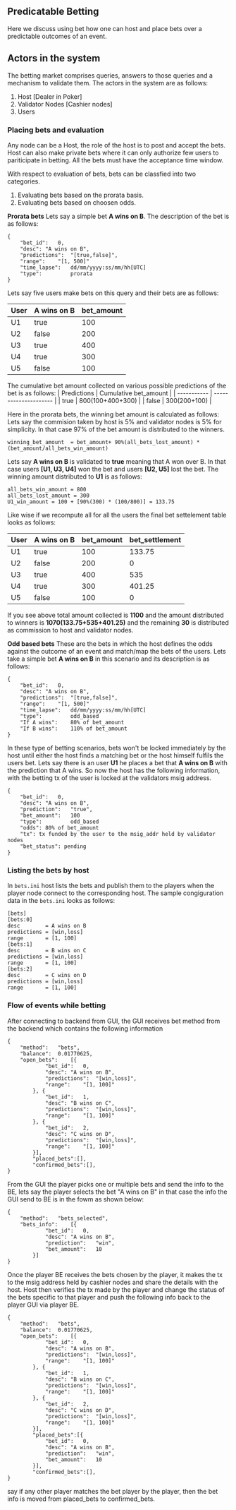 ## Predicatable Betting
Here we discuss using bet how one can host and place bets over a predictable outcomes of an event.

## Actors in the system
The betting market comprises queries, answers to those queries and a mechanism to validate them. The actors in the system are as follows:
1. Host [Dealer in Poker] 
2. Validator Nodes [Cashier nodes]
3. Users

### Placing bets and evaluation
Any node can be a Host, the role of the host is to post and accept the bets. Host can also make private bets where it can only authorize few users to pariticipate in betting. All the bets must have the acceptance time window. 

With respect to evaluation of bets, bets can be classfied into two categories.
1. Evaluating bets based on the prorata basis.
2. Evaluating bets based on choosen odds.

__Prorata bets__ 
Lets say a simple bet **A wins on B**. The description of the bet is as follows:
```
{
	"bet_id":	0,
	"desc":	"A wins on B",
	"predictions":	"[true,false]",
	"range":	"[1, 500]"
	"time_lapse":   dd/mm/yyyy:ss/mm/hh[UTC]
	"type":         prorata
}
```
Lets say five users make bets on this query and their bets are as follows:

| User        | A wins on B | bet_amount |
| ----------- | ----------- | ---------- |
| U1	      | true	    |  100	 | 	
| U2	      | false	    |  200	 |
| U3	      | true	    |  400	 |
| U4	      | true	    |  300	 |
| U5	      | false	    |  100	 |

The cumulative bet amount collected on various possible predictions of the bet is as follows:
| Predictions | Cumulative bet_amount |
| ----------- | --------------------- |
| true	      | 800(100+400+300)      |
| false	      | 300(200+100)  	      |

Here in the prorata bets, the winning bet amount is calculated as follows:
Lets say the commision taken by host is 5% and validator nodes is 5% for simplicity. In that case 97% of the bet amount is distributed to the winners.
```
winning_bet_amount  = bet_amount+ 90%(all_bets_lost_amount) * (bet_amount/all_bets_win_amount)
```
Lets say **A wins on B** is validated to **true** meaning that A won over B. In that case users **[U1, U3, U4]** won the bet and users **[U2, U5]** lost the bet. The winning amount distributed to **U1** is as follows:

```
all_bets_win_amount = 800
all_bets_lost_amount = 300
U1_win_amount = 100 + [90%(300) * (100/800)] = 133.75
```

Like wise if we recompute all for all the users the final bet settelement table looks as follows:

| User        | A wins on B | bet_amount | bet_settlement |
| ----------- | ----------- | ---------- | -------------- |
| U1	      | true	    |  100	 | 133.75	  |
| U2	      | false	    |  200	 | 0		  |
| U3	      | true	    |  400	 | 535		  |
| U4	      | true	    |  300	 | 401.25	  |
| U5	      | false	    |  100	 | 0		  |


If you see above total amount collected is **1100** and the amount distributed to winners is **1070(133.75+535+401.25)** and the remaining **30** is distributed as commission to host and validator nodes.

__Odd based bets__
These are the bets in which the host defines the odds against the outcome of an event and match/map the bets of the users. Lets take a simple bet **A wins on B** in this scenario and its description is as follows:
```
{
	"bet_id":	0,
	"desc":	"A wins on B",
	"predictions":	"[true,false]",
	"range":	"[1, 500]"
	"time_lapse":   dd/mm/yyyy:ss/mm/hh[UTC]
	"type":         odd_based
	"If A wins":    80% of bet_amount
	"If B wins":    110% of bet_amount
}
```
In these type of betting scenarios, bets won't be locked immediately by the host until either the host finds a matching bet or the host himself fulfils the users bet. Lets say there is an user **U1** he places a bet that **A wins on B** with the prediction that A wins. So now the host has the following information, with the betting tx of the user is locked at the validators msig address.
```
{
	"bet_id":	0,
	"desc":	"A wins on B",
	"prediction":	"true",
	"bet_amount":	100
	"type":         odd_based
	"odds": 80% of bet_amount
	"tx": tx funded by the user to the msig_addr held by validator nodes
	"bet_status": pending 
}
```
 




### Listing the bets by host
In `bets.ini` host lists the bets and publish them to the players when the player node connect to the corresponding host. The sample congiguration data in the `bets.ini` looks as follows:
```
[bets]
[bets:0]
desc		= A wins on B
predictions	= [win,loss]
range		= [1, 100]
[bets:1]
desc		= B wins on C
predictions	= [win,loss]
range		= [1, 100]
[bets:2]
desc		= C wins on D
predictions	= [win,loss]
range		= [1, 100]
```

### Flow of events while betting
After connecting to backend from GUI, the GUI receives bet method from the backend which contains the following information
```
{
	"method":	"bets",
	"balance":	0.01770625,
	"open_bets":	[{
			"bet_id":	0,
			"desc":	"A wins on B",
			"predictions":	"[win,loss]",
			"range":	"[1, 100]"
		}, {
			"bet_id":	1,
			"desc":	"B wins on C",
			"predictions":	"[win,loss]",
			"range":	"[1, 100]"
		}, {
			"bet_id":	2,
			"desc":	"C wins on D",
			"predictions":	"[win,loss]",
			"range":	"[1, 100]"
		}],
		"placed_bets":[],
		"confirmed_bets":[],
}
```
From the GUI the player picks one or multiple bets and send the info to the BE, lets say the player selects the bet "A wins on B" in that case the info the GUI send to BE is in the fowm as shown below:
```
{
	"method":	"bets_selected",	
	"bets_info":	[{
			"bet_id":	0,
			"desc":	"A wins on B",
			"prediction":	"win",
			"bet_amount":	10
		}]
}
```
Once the player BE receives the bets chosen by the player, it makes the tx to the msig address held by cashier nodes and share the details with the host. Host then verifies the tx made by the player and change the status of the bets specific to that player and push the following info back to the player GUI via player BE.
```
{
	"method":	"bets",
	"balance":	0.01770625,
	"open_bets":	[{
			"bet_id":	0,
			"desc":	"A wins on B",
			"predictions":	"[win,loss]",
			"range":	"[1, 100]"
		}, {
			"bet_id":	1,
			"desc":	"B wins on C",
			"predictions":	"[win,loss]",
			"range":	"[1, 100]"
		}, {
			"bet_id":	2,
			"desc":	"C wins on D",
			"predictions":	"[win,loss]",
			"range":	"[1, 100]"
		}],
		"placed_bets":[{
			"bet_id":	0,
			"desc":	"A wins on B",
			"prediction":	"win",
			"bet_amount":	10
		}],
		"confirmed_bets":[],
}
```
say if any other player matches the bet player by the player, then the bet info is moved from placed_bets to confirmed_bets.
